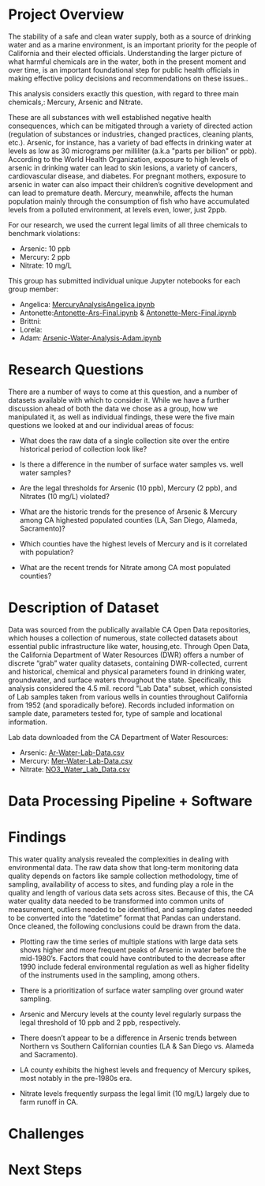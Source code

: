 # Project Overview 
The stability of a safe and clean water supply, both as a source of drinking water and as a marine environment,  is an important priority for the people of California and their elected officials. Understanding the larger picture of what harmful chemicals are in the water, both in the present moment and over time, is an important foundational step for public health officials in making effective  policy decisions and recommendations on these issues..

This analysis considers exactly this question, with regard to three main chemicals,: Mercury, Arsenic and Nitrate.

These are all substances with well established negative health consequences, which can be mitigated through a variety of directed action (regulation of substances or industries, changed practices, cleaning plants, etc.). Arsenic, for instance, has a variety of bad effects in drinking water at levels as low as 30 micrograms per milliliter (a.k.a "parts per billion" or ppb). According to the World Health Organization, exposure to high levels of arsenic in drinking water can lead to skin lesions, a variety of cancers, cardiovascular disease, and diabetes. For pregnant mothers, exposure to arsenic in water can also impact their children’s cognitive development and can lead to premature death.  Mercury, meanwhile, affects the human population mainly through the consumption of fish who have accumulated levels from a polluted environment, at levels even, lower, just 2ppb.

For our research, we used the current legal limits of all three chemicals to benchmark violations:

- Arsenic: 10 ppb
- Mercury: 2 ppb
- Nitrate: 10 mg/L

This group has submitted individual unique Jupyter notebooks for each group member:

- Angelica: [MercuryAnalysisAngelica.ipynb](https://github.com/AntoFa1990/CA_Water_Analysis/blob/main/Mercury%20Analysis%20Angelica.ipynb)
- Antonette:[Antonette-Ars-Final.ipynb](https://github.com/AntoFa1990/CA_Water_Analysis/blob/main/Antonette-Ars-Final.ipynb) & [Antonette-Merc-Final.ipynb](https://github.com/AntoFa1990/CA_Water_Analysis/blob/main/Antonette-Merc-Final.ipynb)
- Brittni:
- Lorela:
- Adam: [Arsenic-Water-Analysis-Adam.ipynb](https://github.com/AntoFa1990/CA_Water_Analysis/blob/main/Arsenic-Water-Analysis-Adam.ipynb)


# Research Questions
There are a number of ways to come at this question, and a number of datasets available with which to consider it. While we have a further discussion ahead of both the data we chose as a group, how we manipulated it, as well as individual findings, these were the five main questions we looked at and our individual areas of focus:

- What does the raw data of a single collection site over the entire historical period of collection look like?

- Is there a difference in the number of surface water samples vs. well water samples?

- Are the legal thresholds for Arsenic (10 ppb), Mercury (2 ppb), and Nitrates (10 mg/L) violated?

- What are the historic trends for the presence of Arsenic & Mercury among CA highested populated counties (LA, San Diego, Alameda, Sacramento)?

- Which counties have the highest levels of Mercury and is it correlated with population?

- What are the recent trends for Nitrate among CA most populated counties?

# Description of Dataset
Data was sourced from the publically available CA Open Data repositories, which houses a collection of numerous, state collected datasets about essential public infrastructure like water, housing,etc. Through Open Data, the California Department of Water Resources (DWR) offers a number of discrete “grab” water quality datasets, containing DWR-collected, current and historical, chemical and physical parameters found in drinking water, groundwater, and surface waters throughout the state. Specifically, this analysis considered the 4.5 mil. record "Lab Data" subset, which consisted of Lab samples taken from various wells in counties throughout California from 1952 (and sporadically before). Records included information on sample date, parameters tested for, type of sample and locational information.

Lab data downloaded from the CA Department of Water Resources:

- Arsenic: [Ar-Water-Lab-Data.csv](https://github.com/AntoFa1990/CA_Water_Analysis/blob/main/Ar-Water-Lab-Data.csv)
- Mercury: [Mer-Water-Lab-Data.csv](https://github.com/AntoFa1990/CA_Water_Analysis/blob/main/Mer-Water-Lab-Data.csv)
- Nitrate: [NO3_Water_Lab_Data.csv](https://github.com/AntoFa1990/CA_Water_Analysis/blob/main/NO3_Water_Lab_Data.csv) 

# Data Processing Pipeline + Software

# Findings

This water quality analysis revealed the complexities in dealing with environmental data.  The raw data show that long-term monitoring data quality depends on factors like sample collection methodology, time of sampling, availability of access to sites, and funding play a role in the quality and length of various data sets across sites.  Because of this, the CA water quality data needed to be transformed into common units of measurement, outliers needed to be identified, and sampling dates needed to be converted into the “datetime” format that Pandas can understand. Once cleaned, the following conclusions could be drawn from the data. 

- Plotting raw the time series of multiple stations with large data sets shows higher and more frequent peaks of Arsenic in water before the mid-1980’s. Factors that could have contributed to the decrease after 1990 include federal environmental regulation as well as higher fidelity of the instruments used in the sampling, among others.

- There is a prioritization of surface water sampling over ground water sampling.

- Arsenic and Mercury levels at the county level regularly surpass the legal threshold of 10 ppb and 2 ppb, respectively.

- There doesn’t appear to be a difference in Arsenic trends between Northern vs Southern Californian counties (LA & San Diego vs. Alameda and Sacramento).

- LA county exhibits the highest levels and frequency of Mercury spikes, most notably in the pre-1980s era.

- Nitrate levels frequently surpass the legal limit (10 mg/L) largely due to farm runoff in CA. 


# Challenges

# Next Steps
